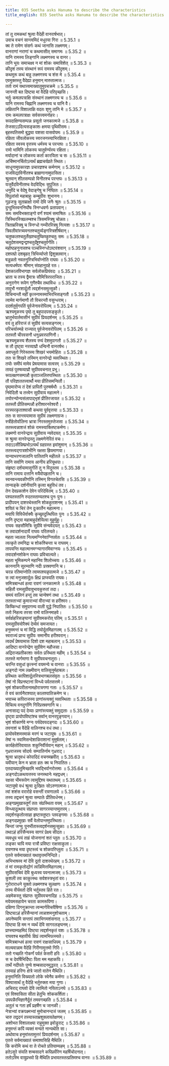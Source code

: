 ```yaml
---
title: 035 Seetha asks Hanuma to describe the characteristics
title_english: 035 Seetha asks Hanuma to describe the characteristics

---
```

<div class="audioEmbed"  caption="श्रीराम-हरिसीताराममूर्ति-घनपाठिभ्यां वचनम्" src="https://archive.org/download/Ramayana-recitation-Sriram-harisItArAmamUrti-Ghanapaati-v2/Kanda_5/Kanda_5_SK-035-Seetha_asks_Hanuma_to_describe_the_characteristics.mp3"></div>

  
तां तु रामकथां श्रुत्वा वैदेही वानरार्षभात्।  
उवाच वचनं सान्त्वमिदं मधुरया गिरा ॥ 5.35.1 ॥   
क्व ते रामेण संसर्गः कथं जानासि लक्ष्मणम्।  
वानराणां नराणां च कथमासीत् समागमः ॥ 5.35.2 ॥   
यानि रामस्य लिङ्गानि लक्ष्मणस्य च वानर।  
तानि भूयः समाचक्ष्व न मां शोकः समाविशेत् ॥ 5.35.3 ॥   
कीदृशं तस्य संस्थानं रूपं रामस्य कीदृशम्।  
कथमूरू कथं बाहू लक्ष्मणस्य च शंस मे ॥ 5.35.4 ॥   
एवमुक्तस्तु वैदेह्या हनुमान् मारुतात्मजः।  
ततो रामं यथात्त्वमाख्यातुमुपचक्रमे ॥ 5.35.5 ॥   
जानन्ती बत दिष्ट्या मां वैदेहि परिपृच्छसि।  
भर्तुः कमलपत्राक्षि संस्थानं लक्ष्मणस्य च ॥ 5.35.6 ॥   
यानि रामस्य चिह्नानि लक्ष्मणस्य च यानि वै।  
लक्षितानि विशालाक्षि वदतः शृणु तानि मे ॥ 5.35.7 ॥   
रामः कमलपत्राक्षः सर्वसत्त्वमनोहरः।  
रूपदाक्षिण्यसम्पन्नः प्रसूतो जनकात्मजे ॥ 5.35.8 ॥   
तेजसाऽऽदित्यसङ्काशः क्षमया पृथिवीसमः।  
बृहस्पतिसमो बुद्ध्या यशसा वासवोपमः ॥ 5.35.9 ॥   
रक्षिता जीवलोकस्य स्वरजनस्याभिरक्षिता।  
रक्षिता स्वस्य वृत्तस्य धर्मस्य च परन्तपः ॥ 5.35.10 ॥   
रामो भामिनि लोकस्य चातुर्वर्ण्यस्य रक्षिता।  
मर्यादानां च लोकस्य कर्ता कारयिता च सः ॥ 5.35.11 ॥   
अर्चिष्मानर्चितोऽत्यर्थं ब्रह्मचर्यव्रते स्थितः।  
साधूनामुपकारज्ञः प्रचारज्ञश्च कर्मणाम् ॥ 5.35.12 ॥   
राजविद्याविनीतश्च ब्राह्मणानामुपासिता।  
श्रुतवान् शीलसम्पन्नो विनीतश्च परन्तपः ॥ 5.35.13 ॥   
यजुर्वेदविनीतश्च वेदविद्भिः सुपूजितः।  
धनुर्वेदे च वेदेषु वेदाङ्गेषु च निष्ठितः ॥ 5.35.14 ॥   
विपुलांसो महाबाहुः कम्बुग्रीवः शुभाननः।  
गूढजत्रुः सुताम्राक्षो रामो देवि जनैः श्रुतः ॥ 5.35.15 ॥   
दुन्दुभिस्वननिर्घोषः स्निग्धवर्णः प्रतापवान्।  
समः समविभक्ताङ्गो वर्णं श्यामं समाश्रितः ॥ 5.35.16 ॥   
त्रिस्थिरस्त्रिप्रलम्बश्च त्रिसमस्त्रिषु चोन्नतः।  
त्रिताम्रस्त्रिषु च स्निग्धो गम्भीरस्त्रिषु नित्यशः ॥ 5.35.17 ॥   
त्रिवलीवांस्त्र्यवनतश्चतुर्व्यङ्गस्त्रिशीर्षवान्।  
चतुष्कलश्चतुर्लेखश्चतुष्किष्कुश्चतुः समः ॥ 5.35.18 ॥   
चतुर्दशसमद्वन्द्वश्चतुर्दंष्ट्रश्चतुर्वर्गतिः।  
महोष्ठहनुनासश्च पञ्चस्निग्धोऽष्टवंशवान् ॥ 5.35.19 ॥   
दशपद्मो दशबृहत् त्रिभिर्व्याप्तो द्विशुक्लवान्।  
षडुन्नतो नवतनुस्त्रिभिर्वाप्नोति राघवः ॥ 5.35.20 ॥   
सत्यधर्मपरः श्रीमान् संग्रहानुग्रहे रतः।  
देशकालविभागज्ञः सर्वलोकप्रियंवदः ॥ 5.35.21 ॥   
भ्राता च तस्य द्वैमात्रः सौमित्रिरपराजितः।  
अनुरागेण रूपेण गुणैश्चैव तथाविधः ॥ 5.35.22 ॥   
तावुभौ नरशार्दूलौ त्वद्दर्शनसमुत्सुकौ।  
विचिन्वन्तौ महीं कृत्स्नामस्माभिरभिसङ्गतौ ॥ 5.35.23 ॥   
त्वामेव मार्गमाणौ तौ विचरन्तौ वसुन्धराम्।  
ददर्शतुर्मृगपतिं पूर्वजेनावरोपितम् ॥ 5.35.24 ॥   
ऋश्यमूकस्य पृष्ठे तु बहुपादपसङ्कुले।  
भ्रातुर्भयार्तमासीनं सुग्रीवं प्रियदर्शनम् ॥ 5.35.25 ॥   
वयं तु हरिराजं तं सुग्रीवं सत्यसङ्गरम्।  
परिचर्यास्महे राज्यात् पूर्वजेनावरोपितम् ॥ 5.35.26 ॥   
ततस्तौ चीरवसनौ धनुःप्रवरपाणिनौ।  
ऋश्यमूकस्य शैलस्य रम्यं देशमुपागतौ ॥ 5.35.27 ॥   
स तौ दृष्ट्वा नरव्याघ्रौ धन्विनौ वानरर्षभः।  
अवप्लुतो गिरेस्तस्य शिखरं भयमोहितः ॥ 5.35.28 ॥   
ततः स शिखरे तस्मिन् वानरेन्द्रो व्यवस्थितः।  
तयोः समीपं मामेव प्रेषयामास सत्वरम् ॥ 5.35.29 ॥   
तावहं पुरुषव्याघ्रौ सुग्रीववचनात् प्रभू।  
रूपलक्षणसम्पन्नौ कृताञ्जलिरुपस्थितः ॥ 5.35.30 ॥   
तौ परिज्ञाततत्त्वार्थौ मया प्रीतिसमन्वितौ।  
पृष्ठमारोप्य तं देशं प्रापितौ पुरुषर्षभौः ॥ 5.35.31 ॥   
निवेदितौ च तत्त्वेन सुग्रीवाय महात्मने।  
तयोरन्योन्यसंलापाद्भृशं प्रीतिरजायत ॥ 5.35.32 ॥   
ततस्तौ प्रीतिसम्पन्नौ हरीश्वरनरेश्वरौ।  
परस्परकृताश्वासौ कथया पूर्ववृत्तया ॥ 5.35.33 ॥   
ततः स सान्त्वयामास सुग्रीवं लक्ष्मणाग्रजः।  
स्त्रीहेतोर्वालिना भ्रात्रा निरस्तमुरुतेजसा ॥ 5.35.34 ॥   
ततस्त्वन्नाशजं शोकं रामस्याक्लिष्टकर्मणः।  
लक्ष्मणो वानरेन्द्राय सुग्रीवाय न्यवेदयत् ॥ 5.35.35 ॥   
स श्रुत्वा वानरेन्द्रस्तु लक्ष्मणेनेरितं वचः।  
तदाऽऽसीन्निष्प्रभोऽत्यर्थं ग्रहग्रस्त इवांशुमान् ॥ 5.35.36 ॥   
ततस्त्वद्गात्रशोभीनि रक्षसा ह्रियमाणया।  
यान्याभरणजालानि पातितानि महीतले ॥ 5.35.37 ॥   
तानि सर्वाणि रामाय आनीय हरियूथपाः।  
संहृष्टा दर्शयामासुर्गतिं तु न विदुस्तव ॥ 5.35.38 ॥   
तानि रामाय दत्तानि मयैवोपहृतानि च।  
स्वनवन्त्यवकीर्णानि तस्मिन् विगतचेतसि ॥ 5.35.39 ॥   
तान्यङ्के दर्शनीयानि कृत्वा बहुविधं तव।  
तेन देवप्रकाशेन देवेन परिदेवितम् ॥ 5.35.40 ॥   
पश्यतस्तानि रुदतस्ताम्यतश्च पुनः पुनः।  
प्रादीपयन् दाशरथेस्तानि शोकहुताशनम् ॥ 5.35.41 ॥   
शयितं च चिरं तेन दुःकार्तेन महात्मना।  
मयापि विविधैर्वाक्यैः कृच्छ्रादुत्थिपितः पुनः ॥ 5.35.42 ॥   
तानि दृष्ट्वा महाबाहुर्दर्शयित्वा मुहुर्मुहुः।  
राघवः सहसौमित्रिः सुग्रीवे संन्यवेदयत् ॥ 5.35.43 ॥   
स तवादर्शनादार्ये राघवः परितप्यते।  
महता ज्वलता नित्यमग्निनेवाग्निपर्वतः ॥ 5.35.44 ॥   
त्वत्कृते तमनिद्रा च शोकश्चिन्ता च राघवम्।  
तापयन्ति महात्मानमग्न्यागारमिवाग्नयः ॥ 5.35.45 ॥   
तवादर्शनशोकेन राघवः प्रविचाल्यते।  
महता भूमिकम्पने महानिव शिलोच्चयः ॥ 5.35.46 ॥   
काननानि सुरम्याणि नदीः प्रस्रवणानि च।  
चरन्न रतिमाप्नोति त्वामपश्यन्नृपात्मजे ॥ 5.35.47 ॥   
स त्वां मनुजशार्दूलः क्षिप्रं प्राप्स्यति राघवः।  
समित्रबान्धवं हत्वा रावणं जनकात्मजे ॥ 5.35.48 ॥   
सहितौ रामसुग्रीवावुभावकुरुतां तदा।  
समयं वालिनं हन्तुं तव चान्वेषणं तथा ॥ 5.35.49 ॥   
ततस्ताभ्यां कुमाराभ्यां वीराभ्यां स हरीश्वरः।  
किष्किन्धां समुपागम्य वाली युद्धे निपातितः ॥ 5.35.50 ॥   
ततो निहत्य तरसा रामो वालिनमाहवे।  
सर्वर्क्षहरिसङ्घानां सुग्रीवमकरोत् पतिम् ॥ 5.35.51 ॥   
रामसुग्रीवयोरैक्यं देव्येवं समजायत।  
हनुममन्तं च मां विद्धि तयोर्दूतमिहागतम् ॥ 5.35.52 ॥   
स्वराज्यं प्राप्य सुग्रीवः समानीय हरीश्वरान्।  
त्वदर्थं प्रेषयामास दिशो दश महाबलान् ॥ 5.35.53 ॥   
आदिष्टा वानरेन्द्रेण सुग्रीवेण महौजसा।  
अद्रिराजप्रतीकाशाः सर्वतः प्रस्थिता महीम् ॥ 5.35.54 ॥   
ततस्ते मार्गमाणा वै सुग्रीववचनातुराः।  
चरन्ति वसुधां कृत्स्नां वयमन्ये च वानराः ॥ 5.35.55 ॥   
अङ्गदो नाम लक्ष्मीवान् वालिसूनुर्महाबलः।  
प्रस्थितः कापिशार्दूलस्त्रिभागबलसंवृतः ॥ 5.35.56 ॥   
तेषां नो विप्रनष्टानां विन्ध्ये पर्वतसत्तमे।  
भृशं शोकपरीतानामहोरात्रगणा गताः ॥ 5.35.57 ॥   
ते वयं कार्यनैराश्यात् कालश्यातिक्रमेण च।  
भयाच्च कपिराजस्य प्राणांस्त्यक्तुं व्यवस्थिताः ॥ 5.35.58 ॥   
विचित्य वनदुर्गाणि गिरिप्रस्रवणानि च।  
अनासाद्य पदं देव्याः प्राणांस्त्यक्तुं समुद्यताः ॥ 5.35.59 ॥   
दृष्ट्वा प्रायोपविष्टांश्च सर्वान् वानरपुङ्गवान्।  
भृशं शोकार्णवे मग्नः पर्यदेवयदङ्गदः ॥ 5.35.60 ॥   
तवनाशं च वैदेहि वालिनश्च वधं तथा।  
प्रायोववेशमस्माकं मरणं च जटायुषः ॥ 5.35.61 ॥   
तेषां नः स्वामिसन्देशान्निराशानां मुमूर्षताम्।  
कार्यहेतोरिवायातः शकुनिर्वीर्यवान् महान् ॥ 5.35.62 ॥   
गृध्रराजस्य सोदर्यः सम्पातिर्नाम गृध्रराट्।  
श्रुत्वा भ्रातृवधं कोपादिदं वचनमब्रवीत् ॥ 5.35.63 ॥   
यवीयान् केन म भ्राता हतः क्व च निपातितः।  
एतदाख्यातुमिच्छामि भवद्भिर्वानरोत्तमाः ॥ 5.35.64 ॥   
अङ्गदोऽकथयत्तस्य जनस्थानेः महद्वधम्।  
रक्षसा भीमरूपेण त्वामुद्दिश्य यथातथम् ॥ 5.35.65 ॥   
जटायुषो वधं श्रुत्वा दुःखितः सोऽरुणात्मजः।  
त्वां शशंस वरारोहे वसन्तीं रावणालये ॥ 5.35.66 ॥   
तस्य तद्वचनं श्रुत्वा सम्पातेः प्रीतिवर्धनम्।  
अङ्गप्रमुखास्तूर्णं ततः संप्रस्थिता वयम् ॥ 5.35.67 ॥   
विन्ध्यादुत्थाय संप्राप्ताः सागरस्यान्तमुत्तरम्।  
त्वद्दर्शनकृतोत्साहा हृष्टास्तुष्टाः प्लवङ्गमाः ॥ 5.35.68 ॥   
अङ्गदप्रमुखाः सर्वे वेलोपान्तमुपस्थिताः।  
चिन्तां जग्मुः पुनर्भीतास्त्वद्दर्शनसमुत्सुकाः ॥ 5.35.69 ॥   
तथाऽहं हरिसैन्यस्य सागरं प्रेक्ष्य सीदतः।  
व्यवधूय भयं ताव्रं योजनानां शतं प्लुतः ॥ 5.35.70 ॥   
लङ्का चापि मया रात्रौ प्रविष्टा राक्षसाकुला।  
रावणश्च मया दृष्टस्त्वं च शोकपरिप्लुता ॥ 5.35.71 ॥   
एतत्ते सर्वमाख्यातं यथावृत्तमनिन्दिते।  
अभिभाषस्व मां देवि दूतो दाशरथेरहम् ॥ 5.35.72 ॥   
तं मां रामकृतोद्योगं त्वन्निमित्तमिहागतम्।  
सुग्रीवसचिवं देवि बुध्यस्व पवनात्मजम् ॥ 5.35.73 ॥   
कुशली तव काकुत्स्थः सर्वशस्त्रभृतां वरः।  
गुरोराराधने युक्तो लक्ष्मणश्च सुलक्षणः ॥ 5.35.74 ॥   
तस्य वीर्यवतो देवि भर्तुस्तव हिते रतः।  
अहमेकस्तु संप्राप्तः सुग्रीववचनादिह ॥ 5.35.75 ॥   
मयेयमसहायेन चरता कामरूपिणा।  
दक्षिणा दिगनुक्रान्ता त्वन्मार्गविचयैषिणा ॥ 5.35.76 ॥   
दिष्ट्याऽहं हरिसैन्यानां त्वन्नाशमनुशोचताम्।  
अपनेष्यामि सन्तापं तवाभिगमशंसनात् ॥ 5.35.77 ॥   
दिष्ट्या हि मम न व्यर्थं देवि सागरलङ्घनम्।  
प्राप्स्याम्यहमिदं दिष्ट्या त्वद्दर्शनकृतं यशः ॥ 5.35.78 ॥   
राघवश्च महावीर्यः क्षिप्रं त्वामभिपत्स्यते।  
समित्रबान्धवं हत्वा रावणं राक्षसाधिपम् ॥ 5.35.79 ॥   
माल्यवान्नाम वैदेहि गिरीणामुत्तमो गिरिः।  
ततो गच्छति गोकर्णं पर्वतं केसरी हरिः ॥ 5.35.80 ॥   
स च देवर्षिभिर्दिष्टः पिता मम महाकपिः।  
तार्थे नदीपतेः पुण्ये शम्बसादनमुद्धरत् ॥ 5.35.81 ॥   
तस्याहं हरिणः क्षेत्रे जातो वातेन मैथिलि।  
हनुमानिति विख्यातो लोके स्वेनैव कर्मणा ॥ 5.35.82 ॥   
विश्वासार्थं तु वैदेहि भर्तुरुक्ता मया गुणाः।  
अचिराद् राघवो देवि त्वामितो नयिताऽनघे ॥ 5.35.83 ॥   
एवं विश्वासिता सीता हेतुभिः शोककर्शिता।  
उपपन्नैरभिज्ञानैर्दूतं तमवगच्छति ॥ 5.35.84 ॥   
अतुलं च गता हर्षं प्रहर्षेण च जानकी।  
नेत्राभ्यां वक्रपक्ष्मभ्यां मुमोचानन्दजं जलम् ॥ 5.35.85 ॥   
चारु तद्वदनं तस्यास्ताम्रशुक्लायतेक्षणम्।  
अशोभत विशालाक्ष्या राहुमुक्त इवोडुराट् ॥ 5.35.86 ॥   
हनुमन्तं कपिं व्यक्तं मन्यते नान्यथेति सा।  
अथोवाच हनूमांस्तामुत्तरं प्रियदर्शनाम् ॥ 5.35.87 ॥   
एतत्ते सर्वमाख्यातं समाश्वसिहि मैथिलि।  
किं करोमि कथं वा ते रोचते प्रतियाम्यहम् ॥ 5.35.88 ॥   
हतेऽसुरे संयति शम्बसादने कपिप्रवीरेण महर्षिचोदनात्।  
ततोऽस्मि वायुप्रभवो हि मैथिलि प्रभावतस्तत्प्रतिमश्च वानरः ॥ 5.35.89 ॥   